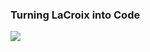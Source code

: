 ### Turning LaCroix into Code

<img src="https://user-images.githubusercontent.com/8096483/87189499-9f866980-c2a5-11ea-995d-935b0965fd68.jpg" />

<!--
**jeanpaulsio/jeanpaulsio** is a ✨ _special_ ✨ repository because its `README.md` (this file) appears on your GitHub profile.

Here are some ideas to get you started:

- 🔭 I’m currently working on ...
- 🌱 I’m currently learning ...
- 👯 I’m looking to collaborate on ...
- 🤔 I’m looking for help with ...
- 💬 Ask me about ...
- 📫 How to reach me: ...
- 😄 Pronouns: ...
- ⚡ Fun fact: ...
-->
